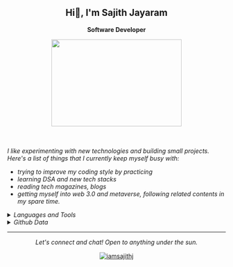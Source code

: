 <h2 align="center">Hi👋, I'm Sajith Jayaram</h2>
<p align="center"><strong>Software Developer</strong></p>
<p align="center">
  <img width="300" height="200" src="https://thumbs.gfycat.com/ColorlessBitesizedKob-max-1mb.gif">
</p><br>
<p align="left"><em>I like experimenting with new technologies and building small projects. Here's a list of things that I currently keep myself busy with:</em></p>

- <em>trying to improve my coding style by practicing</em>
- <em>learning DSA and new tech stacks</em>
- <em>reading tech magazines, blogs</em>
- <em>getting myself into web 3.0 and metaverse, following related contents in my spare time.</em>

<details>
 <summary><em>Languages and Tools</em></summary>
 <br>
<p align="left"> <a href="https://angular.io" target="_blank" rel="noreferrer"> <img src="https://angular.io/assets/images/logos/angular/angular.svg" alt="angular" width="40" height="40"/> </a> <a href="https://www.arduino.cc/" target="_blank" rel="noreferrer"> <img src="https://cdn.worldvectorlogo.com/logos/arduino-1.svg" alt="arduino" width="40" height="40"/> </a> <a href="https://getbootstrap.com" target="_blank" rel="noreferrer"> <img src="https://raw.githubusercontent.com/devicons/devicon/master/icons/bootstrap/bootstrap-plain-wordmark.svg" alt="bootstrap" width="40" height="40"/> </a> <a href="https://www.w3schools.com/css/" target="_blank" rel="noreferrer"> <img src="https://raw.githubusercontent.com/devicons/devicon/master/icons/css3/css3-original-wordmark.svg" alt="css3" width="40" height="40"/> </a> <a href="https://expressjs.com" target="_blank" rel="noreferrer"> <img src="https://raw.githubusercontent.com/devicons/devicon/master/icons/express/express-original-wordmark.svg" alt="express" width="40" height="40"/> </a> <a href="https://firebase.google.com/" target="_blank" rel="noreferrer"> <img src="https://www.vectorlogo.zone/logos/firebase/firebase-icon.svg" alt="firebase" width="40" height="40"/> </a> <a href="https://flutter.dev" target="_blank" rel="noreferrer"> <img src="https://www.vectorlogo.zone/logos/flutterio/flutterio-icon.svg" alt="flutter" width="40" height="40"/> </a> <a href="https://www.w3.org/html/" target="_blank" rel="noreferrer"> <img src="https://raw.githubusercontent.com/devicons/devicon/master/icons/html5/html5-original-wordmark.svg" alt="html5" width="40" height="40"/> </a> <a href="https://developer.mozilla.org/en-US/docs/Web/JavaScript" target="_blank" rel="noreferrer"> <img src="https://raw.githubusercontent.com/devicons/devicon/master/icons/javascript/javascript-original.svg" alt="javascript" width="40" height="40"/> </a> <a href="https://www.mathworks.com/" target="_blank" rel="noreferrer"> <img src="https://upload.wikimedia.org/wikipedia/commons/2/21/Matlab_Logo.png" alt="matlab" width="40" height="40"/> </a> <a href="https://www.mongodb.com/" target="_blank" rel="noreferrer"> <img src="https://raw.githubusercontent.com/devicons/devicon/master/icons/mongodb/mongodb-original-wordmark.svg" alt="mongodb" width="40" height="40"/> </a> <a href="https://nodejs.org" target="_blank" rel="noreferrer"> <img src="https://raw.githubusercontent.com/devicons/devicon/master/icons/nodejs/nodejs-original-wordmark.svg" alt="nodejs" width="40" height="40"/> </a> <a href="https://www.python.org" target="_blank" rel="noreferrer"> <img src="https://raw.githubusercontent.com/devicons/devicon/master/icons/python/python-original.svg" alt="python" width="40" height="40"/> </a> <a href="https://reactjs.org/" target="_blank" rel="noreferrer"> <img src="https://raw.githubusercontent.com/devicons/devicon/master/icons/react/react-original-wordmark.svg" alt="react" width="40" height="40"/> </a> </p>
</details>



<details>
  <summary><em>Github Data</em></summary>
  <br>
  <p><img align="center" src="https://github-readme-stats.vercel.app/api/top-langs?username=iamsajith&show_icons=true&locale=en&layout=compact" alt="iamsajith" /></p>

<p>&nbsp;<img align="center" src="https://github-readme-stats.vercel.app/api?username=iamsajith&show_icons=true&locale=en" alt="iamsajith" /></p>

<p><img align="center" src="https://github-readme-streak-stats.herokuapp.com/?user=iamsajith&" alt="iamsajith" /></p>
</details>
<hr>
<p align="center">
  <em>Let's connect and chat! Open to anything under the sun.</em>
<p align="center">
<a href="https://twitter.com/iamsajithj" target="blank"><img align="center" src="https://raw.githubusercontent.com/rahuldkjain/github-profile-readme-generator/master/src/images/icons/Social/twitter.svg" alt="iamsajithj" height="30" width="40" /></a>
<!-- <a href="https://linkedin.com/in/sajithjayaram" target="blank"><img align="center" src="[https://raw.githubusercontent.com/rahuldkjain/github-profile-readme-generator/master/src/images/icons/Social/linked-in-alt.svg](https://cdn-icons-png.flaticon.com/512/174/174857.png)" alt="sajithjayaram" height="30" width="40" /></a>
<a href="https://instagram.com/sajith__jayaram" target="blank"><img align="center" src="https://raw.githubusercontent.com/rahuldkjain/github-profile-readme-generator/master/src/images/icons/Social/instagram.svg" alt="sajith__jayaram" height="30" width="40" /></a> -->
<!-- <a href="https://www.hackerrank.com/sajithjayaram" target="blank"><img align="center" src="https://raw.githubusercontent.com/rahuldkjain/github-profile-readme-generator/master/src/images/icons/Social/hackerrank.svg" alt="sajithjayaram" height="30" width="40" /></a> -->
</p>

